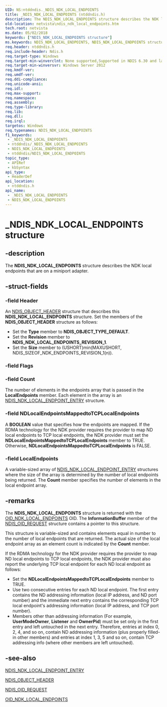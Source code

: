```yaml
---
UID: NS:ntddndis._NDIS_NDK_LOCAL_ENDPOINTS
title: _NDIS_NDK_LOCAL_ENDPOINTS (ntddndis.h)
description: The NDIS_NDK_LOCAL_ENDPOINTS structure describes the NDK local endpoints that are on a miniport adapter.
old-location: netvista\ndis_ndk_local_endpoints.htm
tech.root: netvista
ms.date: 05/02/2018
keywords: ["NDIS_NDK_LOCAL_ENDPOINTS structure"]
ms.keywords: NDIS_NDK_LOCAL_ENDPOINTS, NDIS_NDK_LOCAL_ENDPOINTS structure [Network Drivers Starting with Windows Vista], PNDIS_NDK_LOCAL_ENDPOINTS, PNDIS_NDK_LOCAL_ENDPOINTS structure pointer [Network Drivers Starting with Windows Vista], _NDIS_NDK_LOCAL_ENDPOINTS, netvista.ndis_ndk_local_endpoints, ntddndis/NDIS_NDK_LOCAL_ENDPOINTS, ntddndis/PNDIS_NDK_LOCAL_ENDPOINTS
req.header: ntddndis.h
req.include-header: Ndis.h
req.target-type: Windows
req.target-min-winverclnt: None supported,Supported in NDIS 6.30 and later.
req.target-min-winversvr: Windows Server 2012
req.kmdf-ver: 
req.umdf-ver: 
req.ddi-compliance: 
req.unicode-ansi: 
req.idl: 
req.max-support: 
req.namespace: 
req.assembly: 
req.type-library: 
req.lib: 
req.dll: 
req.irql: 
targetos: Windows
req.typenames: NDIS_NDK_LOCAL_ENDPOINTS
f1_keywords:
 - _NDIS_NDK_LOCAL_ENDPOINTS
 - ntddndis/_NDIS_NDK_LOCAL_ENDPOINTS
 - NDIS_NDK_LOCAL_ENDPOINTS
 - ntddndis/NDIS_NDK_LOCAL_ENDPOINTS
topic_type:
 - APIRef
 - kbSyntax
api_type:
 - HeaderDef
api_location:
 - ntddndis.h
api_name:
 - _NDIS_NDK_LOCAL_ENDPOINTS
 - NDIS_NDK_LOCAL_ENDPOINTS
---
```


# _NDIS_NDK_LOCAL_ENDPOINTS structure


## -description

The <b>NDIS_NDK_LOCAL_ENDPOINTS</b> structure describes the NDK local endpoints  that are on a miniport adapter.

## -struct-fields

### -field Header

An <a href="/windows-hardware/drivers/ddi/objectheader/ns-objectheader-ndis_object_header">NDIS_OBJECT_HEADER</a> structure that describes this <b>NDIS_NDK_LOCAL_ENDPOINTS</b> structure. Set the members of the <b>NDIS_OBJECT_HEADER</b> structure as follows:

<ul>
<li>Set the <b>Type</b> member to <b>NDIS_OBJECT_TYPE_DEFAULT</b>.</li>
<li>Set the <b>Revision</b> member to <b>NDIS_NDK_LOCAL_ENDPOINTS_REVISION_1</b>.</li>
<li>Set the <b>Size</b> member to (USHORT)min(MAXUSHORT, NDIS_SIZEOF_NDK_ENDPOINTS_REVISION_1(n)).</li>
</ul>

### -field Flags

### -field Count

The number of elements in the endpoints array that is passed in the <b>LocalEndpoints</b> member. Each element in the array is an <a href="/windows-hardware/drivers/ddi/ntddndis/ns-ntddndis-_ndis_ndk_local_endpoint_entry">NDIS_NDK_LOCAL_ENDPOINT_ENTRY</a> structure.

### -field NDLocalEndpointsMappedtoTCPLocalEndpoints

A <b>BOOLEAN</b> value that specifies how the endpoints are mapped. If the RDMA technology for the NDK provider requires the provider to map ND local endpoints to TCP local endpoints, the NDK provider must set the <b>NDLocalEndpointsMappedtoTCPLocalEndpoints</b> member to TRUE. Otherwise, <b>NDLocalEndpointsMappedtoTCPLocalEndpoints</b> is FALSE.

### -field LocalEndpoints

A variable-sized array of <a href="/windows-hardware/drivers/ddi/ntddndis/ns-ntddndis-_ndis_ndk_local_endpoint_entry">NDIS_NDK_LOCAL_ENDPOINT_ENTRY</a> structures where the size of the array is determined by the number of local endpoints being returned. The <b>Count</b> member  specifies the number of elements in the local endpoint array.

## -remarks

The <b>NDIS_NDK_LOCAL_ENDPOINTS</b> structure is returned with the <a href="/windows-hardware/drivers/network/oid-ndk-local-endpoints">OID_NDK_LOCAL_ENDPOINTS</a> OID. The <b>InformationBuffer</b> member of the <a href="/windows-hardware/drivers/ddi/oidrequest/ns-oidrequest-ndis_oid_request">NDIS_OID_REQUEST</a> structure contains a pointer to this structure.



This structure is variable-sized and contains elements equal in number to the number of local endpoints that are returned. The actual size of the local endpoint array as an element count is indicated by the <b>Count</b> member.

If the RDMA technology for the NDK provider requires the provider to map ND local endpoints to TCP local endpoints, the NDK provider must also report the underlying TCP local endpoint for each ND local endpoint as follows:

<ul>
<li>Set the <b>NDLocalEndpointsMappedtoTCPLocalEndpoints</b> member to TRUE.</li>
<li>Use two consecutive entries for each ND local endpoint. The first entry contains the ND addressing information (local IP address, and ND port number) and the immediate next entry contains the corresponding TCP local endpoint's addressing information (local IP address, and TCP port number). 

</li>
<li>Members other than addressing information (For example, <b>UserModeOwner</b>,  <b>Listener</b> and <b>OwnerPid</b>) must be set only in the first entry  and left untouched in the next entry. Therefore, entries at index 0, 2, 4, and so on, contain ND addressing information (plus properly filled-in other members) and entries at index 1, 3, 5 and so on, contain TCP addressing info (where other members are left untouched).

</li>
</ul>

## -see-also

<a href="/windows-hardware/drivers/ddi/ntddndis/ns-ntddndis-_ndis_ndk_local_endpoint_entry">NDIS_NDK_LOCAL_ENDPOINT_ENTRY</a>



<a href="/windows-hardware/drivers/ddi/objectheader/ns-objectheader-ndis_object_header">NDIS_OBJECT_HEADER</a>



<a href="/windows-hardware/drivers/ddi/oidrequest/ns-oidrequest-ndis_oid_request">NDIS_OID_REQUEST</a>



<a href="/windows-hardware/drivers/network/oid-ndk-local-endpoints">OID_NDK_LOCAL_ENDPOINTS</a>

